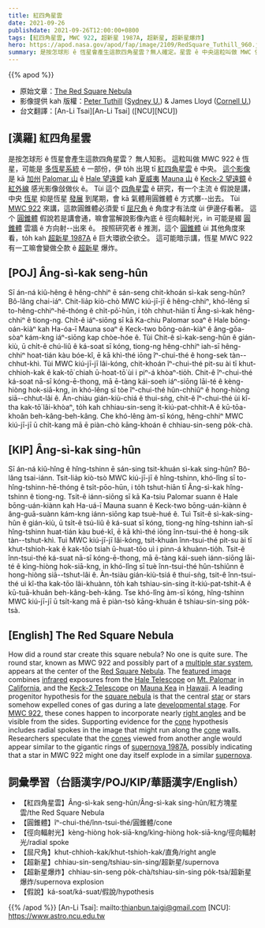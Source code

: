 ```yaml
---
title: 紅四角星雲
date: 2021-09-26
publishdate: 2021-09-26T12:00:00+0800
tags: [紅四角星雲, MWC 922, 超新星 1987A, 超新星, 超新星爆炸]
hero: https://apod.nasa.gov/apod/fap/image/2109/RedSquare_Tuthill_960.jpg
summary: 是按怎球形 ê 恆星會產生這款四角星雲？無人確定。星雲 ê 中央這粒叫做 MWC 922 ê 恆星，可能是多恆星系統 ê 一部份。
---
```


{{% apod %}}

- 原始文章：[The Red Square Nebula](https://apod.nasa.gov/apod/ap210926.html)
- 影像提供 kah 版權：[Peter Tuthill](http://www.physics.usyd.edu.au/~gekko/) ([Sydney U.](https://www.sydney.edu.au/science/schools/school-of-physics.html)) & James Lloyd ([Cornell U.](https://astro.cornell.edu/))
- 台文翻譯：[An-Li Tsai][An-Li Tsai] ([NCU][NCU])

## [漢羅] 紅四角星雲
是按怎球形 ê 恆星會產生這款四角星雲？
無人知影。
這粒叫做 MWC 922 ê 恆星，可能是 [多恆星系統][multiple star system] ê 一部份，伊 to̍h 出現 tī [紅四角星雲][Red Square Nebula] ê 中央。
[這个影像][featured image] 是 kā [加州][California] [Palomar 山][Mt. Palomar] ê [Hale 望遠鏡][Hale Telescope] kah [夏威夷][Hawaii] [Mauna 山][Mauna Kea] ê [Keck-2 望遠鏡][Keck-2 Telescope] ê [紅外線][infrared] 感光影像敆做伙 ê。
Tùi 這个 [四角星雲][square nebula] ê 研究，有一个主流 ê 假說是講，
中央 [恆星][star] 抑是恆星 [發展][developmental stage] 到尾期，會 kā 氣體用圓錐體 ê 方式擲--出去。
Tùi [MWC 922][MWC 922] 來講，這款圓錐體必須愛 tī [屈尺角][right angles] ê 角度才有法度 ùi 伊邊仔看著。
這个 [圓錐體][cone 1] 假說若是講會通，嘛會當解說影像內底 ê 徑向輻射光，in 可能是綴 [圓錐體][cone 2] 雲牆 ê 方向射--出來 ê。
按照研究者 ê 推測，這个 [圓錐體][cones] ùi 其他角度來看，to̍h kah [超新星 1987A][supernova 1987A] ê 巨大環欲仝欲仝。
這可能暗示講，恆星 MWC 922 有一工嘛會變做仝款 ê [超新星][supernova] 爆炸。

## [POJ] Âng-sì-kak seng-hûn
Sī án-ná kiû-hêng ê hêng-chhiⁿ ē sán-seng chit-khoán sì-kak seng-hûn?
Bô-lâng chai-iáⁿ.
Chit-lia̍p kiò-chò MWC kiú-jī-jī ê hêng-chhiⁿ, khó-lêng sī to-hêng-chhiⁿ-hē-thóng ê chi̍t-pō͘-hūn, i to̍h chhut-hiān tī Âng-sì-kak hêng-chhiⁿ ê tiong-ng.
Chi̍t-ê iáⁿ-siōng sī kā Ka-chiu Palomar soaⁿ ê Hale bōng-oán-kiàⁿ kah Ha-óa-ī Mauna soaⁿ ê Keck-two bōng-oán-kiàⁿ ê âng-gōa-sòaⁿ kám-kng iáⁿ-siōng kap chòe-hóe ê.
Tùi Chit-ê sì-kak-seng-hûn ê gián-kiù, ū chi̍t-ê chú-liû ê ká-soat sī kóng, tiong-ng hêng-chhiⁿ iah-sī hêng-chhiⁿ hoat-tián kàu bóe-kî, ē kā khì-thé iōng îⁿ-chui-thé ê hong-sek tàn--chhut-khì.
Tùi MWC kiú-jī-jī lâi-kóng, chit-khoán îⁿ-chui-thé pit-su ài tī khut-chhioh-kak ê kak-tō͘ chiah ū-hoat-tō͘ ùi i piⁿ-á khòaⁿ-tio̍h.
Chit-ê îⁿ-chui-thé ká-soat nā-sī kóng-ē-thong, mā ē-tàng kái-soeh iáⁿ-siōng lāi-té ê kèng-hiòng hok-siā-kng, in khó-lêng sī tòe îⁿ-chui-thé hûn-chhiûⁿ ê hong-hiòng siā--chhut-lâi ê.
Àn-chiàu gián-kiù-chiá ê thui-sǹg, chit-ê îⁿ-chui-thé  ùi kî-tha kak-tō͘ lâi-khòaⁿ, to̍h kah chhiau-sin-seng i̍t-kiú-pat-chhit-A ê kū-tōa-khoân beh-kâng-beh-kâng.
Che khó-lêng àm-sī kóng, hêng-chhiⁿ MWC kiú-jī-jī ū chi̍t-kang mā ē piàn-chò kāng-khoán ê chhiau-sin-seng po̍k-chà.

## [KIP] Âng-sì-kak sing-hûn
Sī án-ná kiû-hîng ê hîng-tshinn ē sán-sing tsit-khuán sì-kak sing-hûn?
Bô-lâng tsai-iánn.
Tsit-lia̍p kiò-tsò MWC kiú-jī-jī ê hîng-tshinn, khó-lîng sī to-hîng-tshinn-hē-thóng ê tsi̍t-pōo-hūn, i to̍h tshut-hiān tī Âng-sì-kak hîng-tshinn ê tiong-ng.
Tsi̍t-ê iánn-siōng sī kā Ka-tsiu Palomar suann ê Hale bōng-uán-kiànn kah Ha-uá-ī Mauna suann ê Keck-two bōng-uán-kiànn ê âng-guā-suànn kám-kng iánn-siōng kap tsuè-hué ê.
Tuì Tsit-ê sì-kak-sing-hûn ê gián-kiù, ū tsi̍t-ê tsú-liû ê ká-suat sī kóng, tiong-ng hîng-tshinn iah-sī hîng-tshinn huat-tián kàu bué-kî, ē kā khì-thé iōng înn-tsui-thé ê hong-sik tàn--tshut-khì.
Tuì MWC kiú-jī-jī lâi-kóng, tsit-khuán înn-tsui-thé pit-su ài tī khut-tshioh-kak ê kak-tōo tsiah ū-huat-tōo uì i pinn-á khuànn-tio̍h.
Tsit-ê înn-tsui-thé ká-suat nā-sī kóng-ē-thong, mā ē-tàng kái-sueh iánn-siōng lāi-té ê kìng-hiòng hok-siā-kng, in khó-lîng sī tuè înn-tsui-thé hûn-tshiûnn ê hong-hiòng siā--tshut-lâi ê.
Àn-tsiàu gián-kiù-tsiá ê thui-sǹg, tsit-ê înn-tsui-thé  uì kî-tha kak-tōo lâi-khuànn, to̍h kah tshiau-sin-sing i̍t-kiú-pat-tshit-A ê kū-tuā-khuân beh-kâng-beh-kâng.
Tse khó-lîng àm-sī kóng, hîng-tshinn MWC kiú-jī-jī ū tsi̍t-kang mā ē piàn-tsò kāng-khuán ê tshiau-sin-sing po̍k-tsà.


## [English] The Red Square Nebula
How did a round star create this square nebula?
No one is quite sure.
The round star, known as MWC 922 and possibly part of a [multiple star system][multiple star system], appears at the center of the [Red Square Nebula][Red Square Nebula].
The [featured image][featured image] combines [infrared][infrared] exposures from the [Hale Telescope][Hale Telescope] on [Mt. Palomar][Mt. Palomar] in [California][California], and the [Keck-2 Telescope][Keck-2 Telescope] on [Mauna Kea][Mauna Kea] in [Hawaii][Hawaii].
A leading progenitor hypothesis for the [square nebula][square nebula] is that the central [star][star] or stars somehow expelled cones of gas during a late [developmental stage][developmental stage].
For [MWC 922][MWC 922], these cones happen to incorporate nearly [right angles][right angles] and be visible from the sides.
Supporting evidence for the [cone][cone 1] hypothesis includes radial spokes in the image that might run along the [cone][cone 2] walls.
Researchers speculate that the [cones][cones] viewed from another angle would appear similar to the gigantic rings of [supernova 1987A][supernova 1987A], possibly indicating that a star in MWC 922 might one day itself explode in a similar [supernova][supernova].

## 詞彙學習（台語漢字/POJ/KIP/華語漢字/English）
- 【紅四角星雲】Âng-sì-kak seng-hûn/Âng-sì-kak sing-hûn/紅方塊星雲/the Red Square Nebula
- 【圓錐體】îⁿ-chui-thé/înn-tsui-thé/圓錐體/cone
- 【徑向輻射光】kèng-hiòng hok-siā-kng/kìng-hiòng hok-siā-kng/徑向輻射光/radial spoke
- 【屈尺角】khut-chhioh-kak/khut-tshioh-kak/直角/right angle
- 【超新星】chhiau-sin-seng/tshiau-sin-sing/超新星/supernova
- 【超新星爆炸】chhiau-sin-seng po̍k-chà/tshiau-sin-sing po̍k-tsà/超新星爆炸/supernova explosion
- 【假說】ká-soat/ká-suat/假說/hypothesis


{{% /apod %}}
[An-Li Tsai]: mailto:thianbun.taigi@gmail.com
[NCU]: https://www.astro.ncu.edu.tw

[copyright]: https://apod.nasa.gov/apod/fap/lib/about_apod.html#srapply

[multiple star system]:https://imagine.gsfc.nasa.gov/ask_astro/binary.html
[Red Square Nebula]:http://en.wikipedia.org/wiki/Red_Square_Nebula
[featured image]:http://www.physics.usyd.edu.au/~gekko/redsquare.html
[infrared]:https://science.nasa.gov/ems/07_infraredwaves
[Hale Telescope]:https://sites.astro.caltech.edu/palomar/about/telescopes/hale.html
[Mt. Palomar]:https://sites.astro.caltech.edu/palomar/homepage.html
[California]:https://en.wikipedia.org/wiki/California
[Keck-2 Telescope]:https://apod.nasa.gov/apod/ap971227.html
[Mauna Kea]:https://apod.nasa.gov/apod/ap050704.html
[Hawaii]:https://en.wikipedia.org/wiki/Hawaii
[square nebula]:https://apod.nasa.gov/apod/ap170108.html
[star]:https://science.nasa.gov/astrophysics/focus-areas/how-do-stars-form-and-evolve/
[developmental stage]:http://www.youtube.com/watch?v=W13ZYepDBvo
[MWC 922]:https://ui.adsabs.harvard.edu/abs/2019A%26A...629A.136S/abstract
[right angles]:https://en.wikipedia.org/wiki/Right_angle
[cone 1]:https://mathworld.wolfram.com/Cone.html
[cone 2]:https://www.boredpanda.com/blog/wp-content/uploads/2020/06/5ed9ec69e62b1_9wun41kj45n01-png__700.jpg
[cones]:https://apod.nasa.gov/apod/ap130521.html
[supernova 1987A]:https://apod.nasa.gov/apod/ap070107.html
[supernova]:http://heasarc.gsfc.nasa.gov/docs/snr.html
